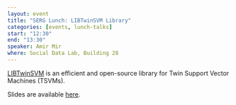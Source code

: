 ```yaml
---
layout: event
title: "SERG Lunch: LIBTwinSVM Library"
categories: [events, lunch-talks]
start: "12:30"
end: "13:30"
speaker: Amir Mir
where: Social Data Lab, Building 28
---
```


[LIBTwinSVM](https://github.com/mir-am/LIBTwinSVM) is an efficient and open-source library for Twin Support Vector Machines (TSVMs).

Slides are available [here](/slides/2019-11-13-lunch-talk-amir.pdf).
